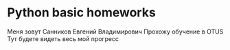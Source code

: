 # Python basic homeworks

Меня зовут Санников Евгений Владимирович
Прохожу обучение в OTUS
Тут будете видеть весь мой прогресс
